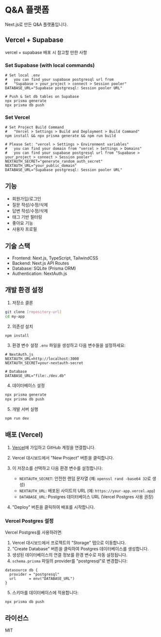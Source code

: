 # Q&A 플랫폼

Next.js로 만든 Q&A 플랫폼입니다.

## Vercel + Supabase
vercel + supabase 배포 시 참고할 만한 사항
### Set Supabase (with local commands)
```
# Set local .env
#   you can find your supabase postgresql url from
#   "Supabase > your_project > connect > Session pooler"
DATABASE_URL="Supabase postgresql: Session pooler URL"

# Push & Set db tables on Supabase
npx prisma generate
npx prisma db push
```
### Set Vercel
```
# Set Project Build Command
#   "Vercel > Settings > Build and Deployment > Build Command"
npm install && npx prisma generate && npm run build

# Please Set: "vercel > Settings > Environment variables"
#   you can find your domain from "vercel > Settings > Domains"
#   you can find your supabase postgresql url from "Supabase > your_project > connect > Session pooler"
NEXTAUTH_SECRET="generate_random_auth_secret"
NEXTAUTH_URL="your_public_domain"
DATABASE_URL="Supabase postgresql: Session pooler URL"
```

## 기능

- 회원가입/로그인
- 질문 작성/수정/삭제
- 답변 작성/수정/삭제
- 태그 기반 필터링
- 좋아요 기능
- 사용자 프로필

## 기술 스택

- Frontend: Next.js, TypeScript, TailwindCSS
- Backend: Next.js API Routes
- Database: SQLite (Prisma ORM)
- Authentication: NextAuth.js

## 개발 환경 설정

1. 저장소 클론

```bash
git clone [repository-url]
cd my-app
```

2. 의존성 설치

```bash
npm install
```

3. 환경 변수 설정
   `.env` 파일을 생성하고 다음 변수들을 설정하세요:

```
# NextAuth.js
NEXTAUTH_URL=http://localhost:3000
NEXTAUTH_SECRET=your-nextauth-secret

# Database
DATABASE_URL="file:./dev.db"
```

4. 데이터베이스 설정

```bash
npx prisma generate
npx prisma db push
```

5. 개발 서버 실행

```bash
npm run dev
```

## 배포 (Vercel)

1. [Vercel](https://vercel.com)에 가입하고 GitHub 계정을 연결합니다.

2. Vercel 대시보드에서 "New Project" 버튼을 클릭합니다.

3. 이 저장소를 선택하고 다음 환경 변수를 설정합니다:

   - `NEXTAUTH_SECRET`: 안전한 랜덤 문자열 (예: `openssl rand -base64 32`로 생성)
   - `NEXTAUTH_URL`: 배포된 사이트의 URL (예: `https://your-app.vercel.app`)
   - `DATABASE_URL`: Postgres 데이터베이스 URL (Vercel Postgres 사용 권장)

4. "Deploy" 버튼을 클릭하여 배포를 시작합니다.

### Vercel Postgres 설정

Vercel Postgres를 사용하려면:

1. Vercel 대시보드에서 프로젝트의 "Storage" 탭으로 이동합니다.
2. "Create Database" 버튼을 클릭하여 Postgres 데이터베이스를 생성합니다.
3. 생성된 데이터베이스의 연결 정보를 환경 변수로 자동 설정됩니다.
4. `schema.prisma` 파일의 provider를 "postgresql"로 변경합니다:

```prisma
datasource db {
  provider = "postgresql"
  url      = env("DATABASE_URL")
}
```

5. 스키마를 데이터베이스에 적용합니다:

```bash
npx prisma db push
```

## 라이선스

MIT
